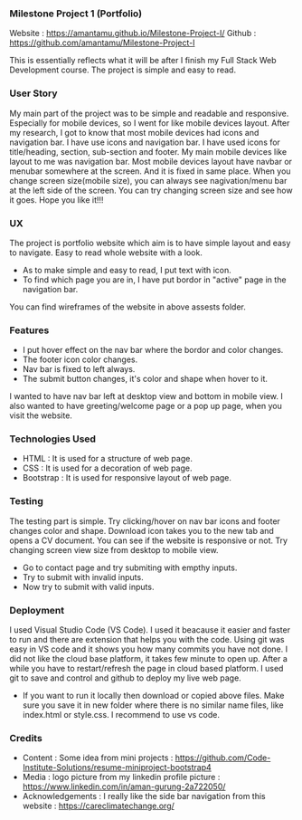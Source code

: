 ### Milestone Project 1 (Portfolio)

Website : https://amantamu.github.io/Milestone-Project-I/
Github : https://github.com/amantamu/Milestone-Project-I

This is essentially reflects what it will be after I finish my Full Stack Web Development course. The project is simple and easy to read. 

### User Story
My main part of the project was to be simple and readable and responsive. Especially for mobile devices, so I went for like mobile devices layout. After my research, I got to know that most mobile devices had icons and navigation bar. I have use icons and navigation bar. I have used icons for title/heading, section, sub-section and footer. My main mobile devices like layout to me was navigation bar. Most mobile devices layout have navbar or menubar somewhere at the screen. And it is fixed in same place. When you change screen size(mobile size), you can always see nagivation/menu bar at the left side of the screen. You can try changing screen size and see how it goes. Hope you like it!!!

### UX
The project is portfolio website which aim is to have simple layout and easy to navigate. Easy to read whole website with a look.
* As to make simple and easy to read, I put text with icon.
* To find which page you are in, I have put bordor in "active" page in the navigation bar.

You can find wireframes of the website in above assests folder.

### Features
* I put hover effect on the nav bar where the bordor and color changes.
* The footer icon color changes.
* Nav bar is fixed to left always.
* The submit button changes, it's color and shape when hover to it.

I wanted to have nav bar left at desktop view and bottom in mobile view. I also wanted to have greeting/welcome page or a pop up page, when you visit the website. 

### Technologies Used
* HTML : It is used for a structure of web page.
* CSS : It is used for a decoration of web page.
* Bootstrap : It is used for responsive layout of web page.


### Testing
The testing part is simple. Try clicking/hover on nav bar icons and footer changes color and shape. Download icon takes you to the new tab and opens a CV document. You can see if the website is responsive or not. Try changing screen view size from desktop to mobile view.
* Go to contact page and try submiting with empthy inputs. 
* Try to submit with invalid inputs.
* Now try to submit with valid inputs.

### Deployment
I used Visual Studio Code (VS Code). I used it beacause it easier and faster to run and there are extension that helps you with the code. Using git was easy in VS code and it shows you how many commits you have not done. I did not like the cloud base platform, it takes few minute to open up. After a while you have to restart/refresh the page in cloud based platform. I used git to save and control and github to deploy my live web page. 

* If you want to run it locally then download or copied above files. Make sure you save it in new folder where there is no similar name files, like index.html or style.css. I recommend to use vs code. 

### Credits
* Content :
Some idea from mini projects : https://github.com/Code-Institute-Solutions/resume-miniproject-bootstrap4
* Media :
logo picture from my linkedin profile picture : https://www.linkedin.com/in/aman-gurung-2a722050/
* Acknowledgements :
I really like the side bar navigation from this website : https://careclimatechange.org/